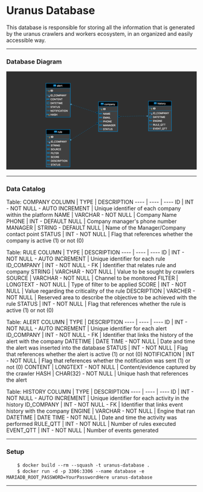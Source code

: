 # Uranus Database 

This database is responsible for storing all the information that is generated by the uranus crawlers and workers ecosystem, in an organized and easily accessible way.

---

### Database Diagram

![](/files/uranus_database_diagram.png) 

---

### Data Catalog

Table: COMPANY 
COLUMN | TYPE | DESCRIPTION
---- | ---- | ----
ID | INT - NOT NULL - AUTO INCREMENT | Unique identifier of each company within the platform
NAME | VARCHAR - NOT NULL | Company Name
PHONE | INT - DEFAULT NULL | Company manager's phone number
MANAGER | STRING - DEFAULT NULL | Name of the Manager/Company contact point
STATUS |  INT - NOT NULL | Flag that references whether the company is active (1) or not (0)

Table: RULE
COLUMN | TYPE | DESCRIPTION
---- | ---- | ----
ID | INT - NOT NULL - AUTO INCREMENT | Unique identifier for each rule
ID_COMPANY | INT - NOT NULL - FK | Identifier that relates rule and company
STRING | VARCHAR - NOT NULL | Value to be sought by crawlers
SOURCE | VARCHAR - NOT NULL | Channel to be monitored
FILTER | LONGTEXT - NOT NULL | Type of filter to be applied
SCORE |  INT - NOT NULL | Value regarding the criticality of the rule
DESCRIPTION | VARCHER - NOT NULL | Reserved area to describe the objective to be achieved with the rule
STATUS | INT - NOT NULL | Flag that references whether the rule is active (1) or not (0)

Table: ALERT 
COLUMN | TYPE | DESCRIPTION
---- | ---- | ----
ID | INT - NOT NULL - AUTO INCREMENT |  Unique identifier for each alert
ID_COMPANY | INT - NOT NULL - FK | Identifier that links the history of the alert with the company
DATETIME | DATE TIME - NOT NULL | Date and time the alert was inserted into the database
STATUS | INT - NOT NULL | Flag that references whether the alert is active (1) or not (0)
NOTIFICATION | INT - NOT NULL | Flag that references whether the notification was sent (1) or not (0)
CONTENT | LONGTEXT - NOT NULL | Content/evidence captured by the crawler
HASH | CHAR(32) - NOT NULL | Unique hash that references the alert

Table: HISTORY 
COLUMN | TYPE | DESCRIPTION
---- | ---- | ----
ID | INT - NOT NULL - AUTO INCREMENT |  Unique identifier for each activity in the history
ID_COMPANY | INT - NOT NULL - FK | Identifier that links event history with the company
ENGINE | VARCHAR - NOT NULL | Engine that ran
DATETIME | DATE TIME - NOT NULL | Date and time the activity was performed
RULE_QTT | INT - NOT NULL | Number of rules executed
EVENT_QTT | INT - NOT NULL | Number of events generated

---

### Setup

```
    $ docker build --rm --squash -t uranus-database .
    $ docker run -d -p 3306:3306 --name database -e MARIADB_ROOT_PASSWORD=YourPasswordHere uranus-database
```

---